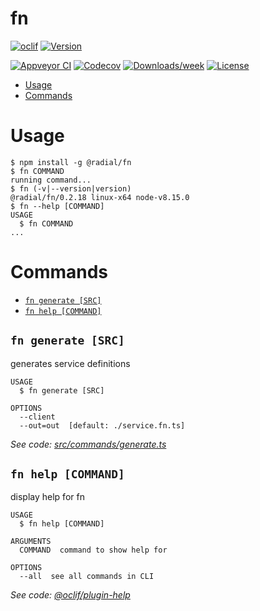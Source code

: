 fn
==



[![oclif](https://img.shields.io/badge/cli-oclif-brightgreen.svg)](https://oclif.io)
[![Version](https://img.shields.io/npm/v/fn.svg)](https://npmjs.org/package/fn)

[![Appveyor CI](https://ci.appveyor.com/api/projects/status/github/packages/fn?branch=master&svg=true)](https://ci.appveyor.com/project/packages/fn/branch/master)
[![Codecov](https://codecov.io/gh/packages/fn/branch/master/graph/badge.svg)](https://codecov.io/gh/packages/fn)
[![Downloads/week](https://img.shields.io/npm/dw/fn.svg)](https://npmjs.org/package/fn)
[![License](https://img.shields.io/npm/l/fn.svg)](https://github.com/packages/fn/blob/master/package.json)

<!-- toc -->
* [Usage](#usage)
* [Commands](#commands)
<!-- tocstop -->
# Usage
<!-- usage -->
```sh-session
$ npm install -g @radial/fn
$ fn COMMAND
running command...
$ fn (-v|--version|version)
@radial/fn/0.2.18 linux-x64 node-v8.15.0
$ fn --help [COMMAND]
USAGE
  $ fn COMMAND
...
```
<!-- usagestop -->
# Commands
<!-- commands -->
* [`fn generate [SRC]`](#fn-generate-src)
* [`fn help [COMMAND]`](#fn-help-command)

## `fn generate [SRC]`

generates service definitions

```
USAGE
  $ fn generate [SRC]

OPTIONS
  --client
  --out=out  [default: ./service.fn.ts]
```

_See code: [src/commands/generate.ts](https://github.com/packages/fn/blob/v0.2.18/src/commands/generate.ts)_

## `fn help [COMMAND]`

display help for fn

```
USAGE
  $ fn help [COMMAND]

ARGUMENTS
  COMMAND  command to show help for

OPTIONS
  --all  see all commands in CLI
```

_See code: [@oclif/plugin-help](https://github.com/oclif/plugin-help/blob/v2.0.5/src/commands/help.ts)_
<!-- commandsstop -->
